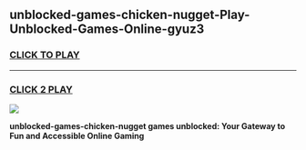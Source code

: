
## unblocked-games-chicken-nugget-Play-Unblocked-Games-Online-gyuz3
<h3>
<a href="https://premium76.site?title=unblocked-games-chicken-nugget&ref=24A">CLICK TO PLAY</a></h3>
<hr>

<h3>
<a href="https://premium76.site?title=unblocked-games-chicken-nugget&ref=24A">CLICK 2 PLAY</a>
  
</h3>

<a href="https://premium76.site?title=unblocked-games-chicken-nugget&ref=24A"><img src="https://clearcache.store/games.png"></a>


**unblocked-games-chicken-nugget games unblocked: Your Gateway to Fun and Accessible Online Gaming**
